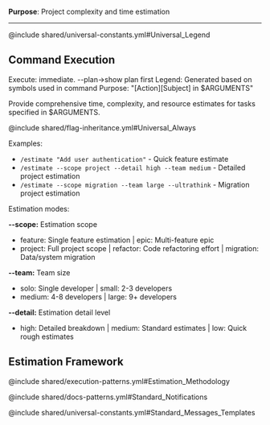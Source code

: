 **Purpose**: Project complexity and time estimation

---

@include shared/universal-constants.yml#Universal_Legend

## Command Execution
Execute: immediate. --plan→show plan first
Legend: Generated based on symbols used in command
Purpose: "[Action][Subject] in $ARGUMENTS"

Provide comprehensive time, complexity, and resource estimates for tasks specified in $ARGUMENTS.

@include shared/flag-inheritance.yml#Universal_Always

Examples:
- `/estimate "Add user authentication"` - Quick feature estimate
- `/estimate --scope project --detail high --team medium` - Detailed project estimation
- `/estimate --scope migration --team large --ultrathink` - Migration project estimation

Estimation modes:

**--scope:** Estimation scope
- feature: Single feature estimation | epic: Multi-feature epic
- project: Full project scope | refactor: Code refactoring effort | migration: Data/system migration

**--team:** Team size  
- solo: Single developer | small: 2-3 developers
- medium: 4-8 developers | large: 9+ developers

**--detail:** Estimation detail level
- high: Detailed breakdown | medium: Standard estimates | low: Quick rough estimates

## Estimation Framework

@include shared/execution-patterns.yml#Estimation_Methodology

@include shared/docs-patterns.yml#Standard_Notifications

@include shared/universal-constants.yml#Standard_Messages_Templates